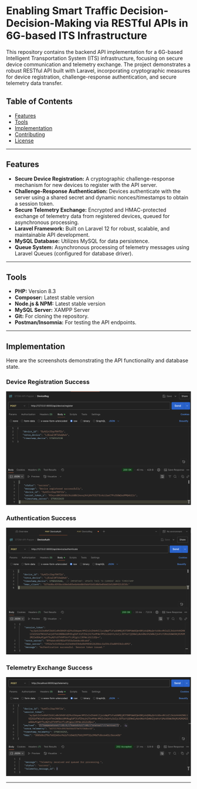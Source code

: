 # Enabling Smart Traffic Decision-Decision-Making via RESTful APIs in 6G-based ITS Infrastructure

This repository contains the backend API implementation for a 6G-based Intelligent Transportation System (ITS) infrastructure, focusing on secure device communication and telemetry exchange. The project demonstrates a robust RESTful API built with Laravel, incorporating cryptographic measures for device registration, challenge-response authentication, and secure telemetry data transfer.

## Table of Contents

- [Features](#features)
- [Tools](#tools)
- [Implementation](#implementation)
- [Contributing](#contributing)
- [License](#license)

---

## Features

- **Secure Device Registration:** A cryptographic challenge-response mechanism for new devices to register with the API server.
- **Challenge-Response Authentication:** Devices authenticate with the server using a shared secret and dynamic nonces/timestamps to obtain a session token.
- **Secure Telemetry Exchange:** Encrypted and HMAC-protected exchange of telemetry data from registered devices, queued for asynchronous processing.
- **Laravel Framework:** Built on Laravel 12 for robust, scalable, and maintainable API development.
- **MySQL Database:** Utilizes MySQL for data persistence.
- **Queue System:** Asynchronous processing of telemetry messages using Laravel Queues (configured for database driver).

---

## Tools

- **PHP:** Version 8.3
- **Composer:** Latest stable version
- **Node.js & NPM:** Latest stable version
- **MySQL Server:** XAMPP Server
- **Git:** For cloning the repository.
- **Postman/Insomnia:** For testing the API endpoints.

---

## Implementation

Here are the screenshots demonstrating the API functionality and database state.

### Device Registration Success

![Screenshot of Device Registration API call in Postman/Insomnia showing a 200 OK response with secret_token_s.](Implementation/register.png)

### Authentication Success

![Screenshot of Challenge-Response Authentication API call in Postman/Insomnia showing a 200 OK response with session_token.](Implementation/auth.png)

### Telemetry Exchange Success

![Screenshot of Secure Telemetry Exchange API call in Postman/Insomnia showing a 202 Accepted response.](Implementation/telemetry.png)

---

